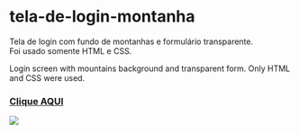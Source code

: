 # tela-de-login-montanha
Tela de login com fundo de montanhas e formulário transparente.  
Foi usado somente HTML e CSS.

Login screen with mountains background and transparent form.
Only HTML and CSS were used.


### [Clique AQUI](https://alexoliveira09.github.io/tela-de-login-montanha/)

<img src="https://alexoliveira09.github.io/tela-de-login-montanha/img/tela-de-login-montanha.JPG">
